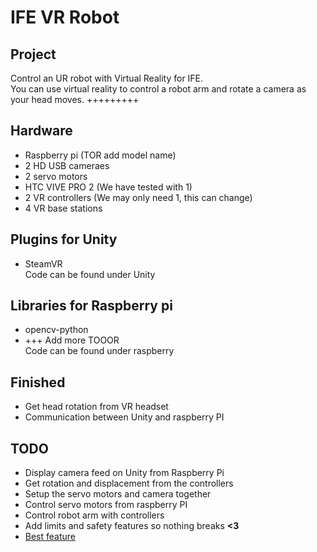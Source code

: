 
# IFE VR Robot
## Project
Control an UR robot with Virtual Reality for IFE.<br>
You can use virtual reality to control a robot arm and rotate a camera as your head moves.
+++++++++
## Hardware
- Raspberry pi (TOR add model name)
- 2 HD USB cameraes
- 2 servo motors
- HTC VIVE PRO 2 (We have tested with 1)
- 2 VR controllers (We may only need 1, this can change)
- 4 VR base stations
## Plugins for Unity
- SteamVR<br>
Code can be found under Unity
## Libraries for Raspberry pi
- opencv-python
- +++ Add more TOOOR<br>
Code can be found under raspberry


## Finished
- Get head rotation from VR headset
- Communication between Unity and raspberry PI
## TODO
- Display camera feed on Unity from Raspberry Pi
- Get rotation and displacement from the controllers
- Setup the servo motors and camera together
- Control servo motors from raspberry PI
- Control robot arm with controllers
- Add limits and safety features so nothing breaks **<3**
- <a href="https://www.youtube.com/watch?v=tPEE9ZwTmy0" target="_blank">Best feature</a>
